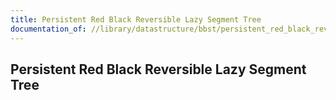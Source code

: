 ```yaml
---
title: Persistent Red Black Reversible Lazy Segment Tree
documentation_of: //library/datastructure/bbst/persistent_red_black_reversible_lazy_segment_tree.hpp
---
```

## Persistent Red Black Reversible Lazy Segment Tree